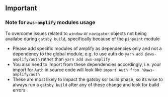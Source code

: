 ## Important

### Note for `aws-amplify` modules usage

To overcome issues related to `window` or `navigator` objects not being availabe during `gatsby build`, specifically because of the `pinpoint` module
- Please add specific modules of amplify as dependencies only and not a dependency to the global module, e.g. to use auth do `yarn add @aws-amplify/auth` rather than `yarn add aws-amplify`
- You also need to import from these dependencies accordingly, i.e. your import for `Auth` in source code will look like `import Auth from '@aws-amplify/auth`
- These are most likely to impact the gatsby ssr build phase, so its wise to always run a `gatsby build` after any of these change and look for build errors